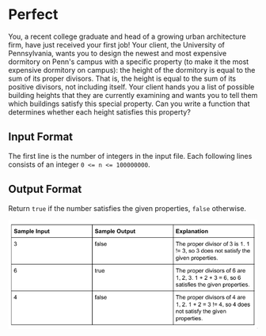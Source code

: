 # Perfect

You, a recent college graduate and head of a growing urban architecture firm,
have just received your first job! Your client, the University of Pennsylvania,
wants you to design the newest and most expensive dormitory on Penn's campus
with a specific property (to make it the most expensive dormitory on campus):
the height of the dormitory is equal to the sum of its proper divisors. That is,
the height is equal to the sum of its positive divisors, not including itself.
Your client hands you a list of possible building heights that they are
currently examining and wants you to tell them which buildings satisfy this
special property. Can you write a function that determines whether each height
satisfies this property?

## Input Format

The first line is the number of integers in the input file. Each following lines
consists of an integer `0 <= n <= 100000000`.

## Output Format

Return `true` if the number satisfies the given properties, `false` otherwise.

![](./P1-table.png)
